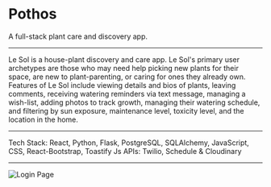 # Pothos
A full-stack plant care and discovery app.
***************************************************************************************************************
Le Sol is a house-plant discovery and care app. Le Sol's primary user archetypes are those who may need help picking new plants for their space, are new to plant-parenting, or caring for  ones they already own.  Features of Le Sol include viewing details and bios of plants, leaving comments, receiving watering reminders via text message,  managing a wish-list, adding photos to track growth, managing their watering schedule, and filtering by sun exposure, maintenance level, toxicity level, and the location in the home.
***************************************************************************************************************
Tech Stack: React, Python, Flask, PostgreSQL, SQLAlchemy, JavaScript, CSS, React-Bootstrap, Toastify Js
APIs: Twilio, Schedule & Cloudinary
***************************************************************************************************************
![Login Page](https://media.giphy.com/media/VhDaMCUMYSCKYPemCP/giphy.gif)



